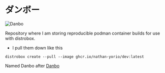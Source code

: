 # ダンボー

![Danbo](https://private-user-images.githubusercontent.com/108815016/420609791-3364c2c3-9cd5-481b-a65b-4c98072adfe7.png?jwt=eyJhbGciOiJIUzI1NiIsInR5cCI6IkpXVCJ9.eyJpc3MiOiJnaXRodWIuY29tIiwiYXVkIjoicmF3LmdpdGh1YnVzZXJjb250ZW50LmNvbSIsImtleSI6ImtleTUiLCJleHAiOjE3NDE0NTIzOTUsIm5iZiI6MTc0MTQ1MjA5NSwicGF0aCI6Ii8xMDg4MTUwMTYvNDIwNjA5NzkxLTMzNjRjMmMzLTljZDUtNDgxYi1hNjViLTRjOTgwNzJhZGZlNy5wbmc_WC1BbXotQWxnb3JpdGhtPUFXUzQtSE1BQy1TSEEyNTYmWC1BbXotQ3JlZGVudGlhbD1BS0lBVkNPRFlMU0E1M1BRSzRaQSUyRjIwMjUwMzA4JTJGdXMtZWFzdC0xJTJGczMlMkZhd3M0X3JlcXVlc3QmWC1BbXotRGF0ZT0yMDI1MDMwOFQxNjQxMzVaJlgtQW16LUV4cGlyZXM9MzAwJlgtQW16LVNpZ25hdHVyZT05MzIwMTE0MWQ3ZDkzYzE2YjIxMWQ2YjhhYTVhZDk3ZTNjZGNhNmNlM2Y5ZTkxNDg1NzlhODE3ZGEyYmQyMTQyJlgtQW16LVNpZ25lZEhlYWRlcnM9aG9zdCJ9.zYVtTfAJAQYsMWWjt8_l4JmKIKqLQ5vOpeaVmHglFJk)

Repository where I am storing
reproducible podman container
builds for use with distrobox.

- I pull them down like this
```
distrobox create --pull --image ghcr.io/nathan-yorio/dev:latest
```

Named Danbo after [Danbo](https://en.wikipedia.org/wiki/Danbo_(character))
